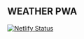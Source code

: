 ## WEATHER PWA

[![Netlify Status](https://api.netlify.com/api/v1/badges/83eb2196-2a00-4a10-adf1-534b58036998/deploy-status)](https://app.netlify.com/sites/g4-internal-pwa/deploys)
